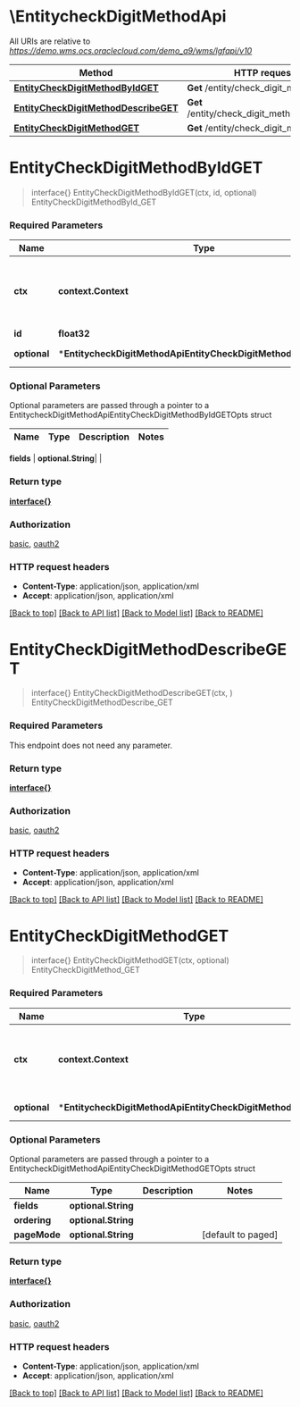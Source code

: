 # \EntitycheckDigitMethodApi

All URIs are relative to *https://demo.wms.ocs.oraclecloud.com/demo_a9/wms/lgfapi/v10*

Method | HTTP request | Description
------------- | ------------- | -------------
[**EntityCheckDigitMethodByIdGET**](EntitycheckDigitMethodApi.md#EntityCheckDigitMethodByIdGET) | **Get** /entity/check_digit_method/{id} | EntityCheckDigitMethodById_GET
[**EntityCheckDigitMethodDescribeGET**](EntitycheckDigitMethodApi.md#EntityCheckDigitMethodDescribeGET) | **Get** /entity/check_digit_method/describe | EntityCheckDigitMethodDescribe_GET
[**EntityCheckDigitMethodGET**](EntitycheckDigitMethodApi.md#EntityCheckDigitMethodGET) | **Get** /entity/check_digit_method | EntityCheckDigitMethod_GET


# **EntityCheckDigitMethodByIdGET**
> interface{} EntityCheckDigitMethodByIdGET(ctx, id, optional)
EntityCheckDigitMethodById_GET



### Required Parameters

Name | Type | Description  | Notes
------------- | ------------- | ------------- | -------------
 **ctx** | **context.Context** | context for authentication, logging, cancellation, deadlines, tracing, etc.
  **id** | **float32**|  | 
 **optional** | ***EntitycheckDigitMethodApiEntityCheckDigitMethodByIdGETOpts** | optional parameters | nil if no parameters

### Optional Parameters
Optional parameters are passed through a pointer to a EntitycheckDigitMethodApiEntityCheckDigitMethodByIdGETOpts struct

Name | Type | Description  | Notes
------------- | ------------- | ------------- | -------------

 **fields** | **optional.String**|  | 

### Return type

[**interface{}**](interface{}.md)

### Authorization

[basic](../README.md#basic), [oauth2](../README.md#oauth2)

### HTTP request headers

 - **Content-Type**: application/json, application/xml
 - **Accept**: application/json, application/xml

[[Back to top]](#) [[Back to API list]](../README.md#documentation-for-api-endpoints) [[Back to Model list]](../README.md#documentation-for-models) [[Back to README]](../README.md)

# **EntityCheckDigitMethodDescribeGET**
> interface{} EntityCheckDigitMethodDescribeGET(ctx, )
EntityCheckDigitMethodDescribe_GET



### Required Parameters
This endpoint does not need any parameter.

### Return type

[**interface{}**](interface{}.md)

### Authorization

[basic](../README.md#basic), [oauth2](../README.md#oauth2)

### HTTP request headers

 - **Content-Type**: application/json, application/xml
 - **Accept**: application/json, application/xml

[[Back to top]](#) [[Back to API list]](../README.md#documentation-for-api-endpoints) [[Back to Model list]](../README.md#documentation-for-models) [[Back to README]](../README.md)

# **EntityCheckDigitMethodGET**
> interface{} EntityCheckDigitMethodGET(ctx, optional)
EntityCheckDigitMethod_GET



### Required Parameters

Name | Type | Description  | Notes
------------- | ------------- | ------------- | -------------
 **ctx** | **context.Context** | context for authentication, logging, cancellation, deadlines, tracing, etc.
 **optional** | ***EntitycheckDigitMethodApiEntityCheckDigitMethodGETOpts** | optional parameters | nil if no parameters

### Optional Parameters
Optional parameters are passed through a pointer to a EntitycheckDigitMethodApiEntityCheckDigitMethodGETOpts struct

Name | Type | Description  | Notes
------------- | ------------- | ------------- | -------------
 **fields** | **optional.String**|  | 
 **ordering** | **optional.String**|  | 
 **pageMode** | **optional.String**|  | [default to paged]

### Return type

[**interface{}**](interface{}.md)

### Authorization

[basic](../README.md#basic), [oauth2](../README.md#oauth2)

### HTTP request headers

 - **Content-Type**: application/json, application/xml
 - **Accept**: application/json, application/xml

[[Back to top]](#) [[Back to API list]](../README.md#documentation-for-api-endpoints) [[Back to Model list]](../README.md#documentation-for-models) [[Back to README]](../README.md)

